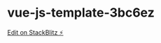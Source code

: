 # vue-js-template-3bc6ez

[Edit on StackBlitz ⚡️](https://stackblitz.com/edit/vue-js-template-3bc6ez)